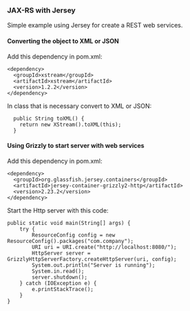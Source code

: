 ### JAX-RS with Jersey
Simple example using Jersey for create a REST web services.

#### Converting the object to XML or JSON
Add this dependency in pom.xml:
```
<dependency>
  <groupId>xstream</groupId>
  <artifactId>xstream</artifactId>
  <version>1.2.2</version>
</dependency>
```
In class that is necessary convert to XML or JSON:
```
  public String toXML() {
    return new XStream().toXML(this);
  }
```

#### Using Grizzly to start server with web services
Add this dependency in pom.xml:
```
<dependency>
  <groupId>org.glassfish.jersey.containers</groupId>
  <artifactId>jersey-container-grizzly2-http</artifactId>
  <version>2.23.2</version>
</dependency>
```
Start the Http server with this code:
```
public static void main(String[] args) {
	try {
		ResourceConfig config = new ResourceConfig().packages("com.company");
		URI uri = URI.create("http://localhost:8080/");
		HttpServer server = GrizzlyHttpServerFactory.createHttpServer(uri, config);
		System.out.println("Server is running");
		System.in.read();
		server.shutdown();
	} catch (IOException e) {
		e.printStackTrace();
	}
}
```


